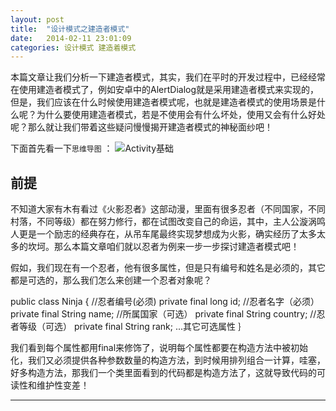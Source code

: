 ```yaml
---
layout: post
title:  "设计模式之建造者模式"
date:   2014-02-11 23:01:09
categories: 设计模式 建造着模式
---
```

本篇文章让我们分析一下建造者模式，其实，我们在平时的开发过程中，已经经常在使用建造者模式了，例如安卓中的AlertDialog就是采用建造者模式来实现的，但是，我们应该在什么时候使用建造者模式呢，也就是建造者模式的使用场景是什么呢？为什么要使用建造者模式，若是不使用会有什么坏处，使用又会有什么好处呢？那么就让我们带着这些疑问慢慢揭开建造者模式的神秘面纱吧！

下面首先看一下`思维导图` ：
![Activity基础](http://7xt310.com2.z0.glb.clouddn.com/Activity%E5%9F%BA%E7%A1%80.png)


## 前提

不知道大家有木有看过《火影忍者》这部动漫，里面有很多忍者（不同国家，不同村落，不同等级）都在努力修行，都在试图改变自己的命运，其中，主人公漩涡鸣人更是一个励志的经典存在，从吊车尾最终实现梦想成为火影，确实经历了太多太多的坎坷。那么本篇文章咱们就以忍者为例来一步一步探讨建造者模式吧！

假如，我们现在有一个忍者，他有很多属性，但是只有编号和姓名是必须的，其它都是可选的，那么我们怎么来创建一个忍者对象呢？

public class Ninja {
    //忍者编号(必须)
    private final long id;
    //忍者名字（必须）
    private final String name;
    //所属国家（可选）
    private final String country;
    //忍者等级（可选）
    private final String rank;
    ...其它可选属性
｝

我们看到每个属性都用final来修饰了，说明每个属性都要在构造方法中被初始化，我们又必须提供各种参数数量的构造方法，到时候用排列组合一计算，哇塞，好多构造方法，那我们一个类里面看到的代码都是构造方法了，这就导致代码的可读性和维护性变差！






  ---
